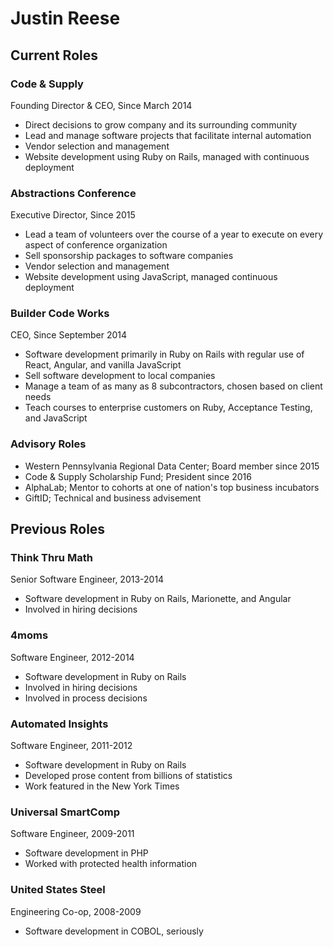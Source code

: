 # Justin Reese

## Current Roles

### Code & Supply
Founding Director & CEO, Since March 2014

- Direct decisions to grow company and its surrounding community
- Lead and manage software projects that facilitate internal automation
- Vendor selection and management
- Website development using Ruby on Rails, managed with continuous deployment

### Abstractions Conference
Executive Director, Since 2015

- Lead a team of volunteers over the course of a year to execute on every aspect of conference organization
- Sell sponsorship packages to software companies
- Vendor selection and management
- Website development using JavaScript, managed continuous deployment

### Builder Code Works
CEO, Since September 2014

- Software development primarily in Ruby on Rails with regular use of React, Angular, and vanilla JavaScript
- Sell software development to local companies
- Manage a team of as many as 8 subcontractors, chosen based on client needs
- Teach courses to enterprise customers on Ruby, Acceptance Testing, and JavaScript

### Advisory Roles
- Western Pennsylvania Regional Data Center; Board member since 2015
- Code & Supply Scholarship Fund; President since 2016
- AlphaLab; Mentor to cohorts at one of nation's top business incubators
- GiftID; Technical and business advisement

## Previous Roles

### Think Thru Math
Senior Software Engineer, 2013-2014
- Software development in Ruby on Rails, Marionette, and Angular
- Involved in hiring decisions

### 4moms
Software Engineer, 2012-2014
- Software development in Ruby on Rails
- Involved in hiring decisions
- Involved in process decisions

### Automated Insights
Software Engineer, 2011-2012
- Software development in Ruby on Rails
- Developed prose content from billions of statistics
- Work featured in the New York Times

### Universal SmartComp
Software Engineer, 2009-2011
- Software development in PHP
- Worked with protected health information

### United States Steel
Engineering Co-op, 2008-2009
- Software development in COBOL, seriously
